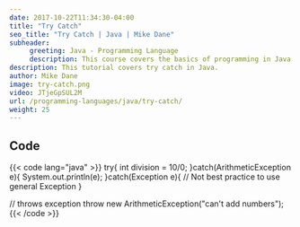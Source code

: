 ```yaml
---
date: 2017-10-22T11:34:30-04:00
title: "Try Catch"
seo_title: "Try Catch | Java | Mike Dane"
subheader:
     greeting: Java - Programming Language
     description: This course covers the basics of programming in Java. Work your way through the videos/articles and I'll teach you everything you need to know to start your programming journey!
description: This tutorial covers try catch in Java.
author: Mike Dane
image: try-catch.png
video: JTjeGpSUL2M
url: /programming-languages/java/try-catch/
weight: 25
---
```


## Code

{{< code lang="java" >}}
try{
     int division = 10/0;
}catch(ArithmeticException e){
     System.out.println(e);
}catch(Exception e){
     // Not best practice to use general Exception
}

// throws exception
throw new ArithmeticException("can't add numbers");
{{< /code >}}